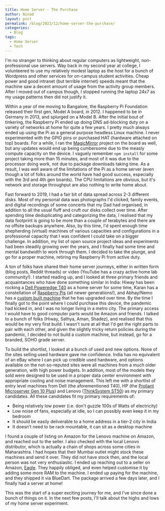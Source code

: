 ```yaml
---
title: Home Server - The Purchase 
author: Ninad
layout: post
permalink: /blog/2022/12/home-server-the-purchase/
categories:
  - Blog
tags:
  - Home Server
  - Tech
---
```


I'm no stranger to thinking about regular computers as lightweight, non-professional use servers. Way back in my second year at college, I volunteered to use my relatively modest laptop as the host for a bunch of Wordpress and other services for on-campus student activities. Cheap power and good intranet (but terrible internet) speeds meant that the machine saw a decent amount of usage from the activity group members. After I moved out of campus though, I stopped running the laptop 24x7 as my usage patterns then did not justify it.

Within a year of me moving to Bangalore, the Raspberry Pi Foundation released their first gen, Model A board, in 2012. I happened to be in Germany in 2013, and splurged on a Model B. After the initial bout of tinkering, the Raspberry Pi ended up doing DNS ad-blocking duty on a variety of networks at home for quite a few years. I pretty much always ended up using the Pi as a general purpose headless Linux machine. I never experimented with the GPIO pins or purchased HAT (hardware attached on top) boards. For a while, I ran the [MagicMirror](https://github.com/MichMich/MagicMirror/) project on the board as well, but any updates would end up being cumbersome due to the measly compute capacity on the device. I vaguely remember `npm install` for some project taking more than 15 minutes, and most of it was due to the processor doing work, not due to package downloads taking time. As a result, I was well aware of the limitations of the Pi as a home server (even though a lot of folks around the world have had good success, especially with the 3rd and 4th gen boards). The CPU limitations are obvious, but it's network and storage throughput are also nothing to write home about.

Fast forward to 2019, I had a fair bit of data spread across 2-3 different disks. Most of my personal data was photographs I'd clicked, family events, and digital recordings of some concerts that my Dad had organised, in addition to all the usual fluff and cruft our disks collect over time. After spending time deduplicating and categorizing the data, I realised that my data footprint is going to be more than a couple of terabytes and there are no offsite backups anywhere. Also, by this time, I'd spent enough time shepherding (virtual) machines of various capacities and configurations in a professional capacity that I was confident I could take on a bigger challenge. In addition, my list of open source project ideas and experiments had been steadily growing over the years, and I finally had some time and mental bandwidth to work through them. I decided to take the plunge, and go for a proper machine, retiring my Raspberry Pi from active duty.

A ton of folks have shared their home server journeys, either in written form (blog posts, Reddit threads) or video (YouTube has a crazy active home lab community!). I started reading up, and I looked at three primary friends and acquaintances who have done something similar in India: Hiway has been rocking a [Dell Poweredge T40](https://www.dell.com/en-in/work/shop/povw/poweredge-t40) as a home server for some time, Karan has a constellation of [Raspberry Pis](https://mrkaran.dev/posts/home-server-setup/) (all newer generations!), and Abhay/Nemo has a [custom built machine](https://captnemo.in/setup/homeserver/) that he has upgraded over time. By the time I finally got to the point where I could purchase this device, the pandemic had kicked in, and I was no longer living in a metro city. The primary access I would have to good computer parts would be Amazon and friends. I talked to a bunch of folks (Hiway, Sathya, Aman, Shadez), and realised that this would be my very first build. I wasn't sure at all that I'd get the right parts to pair with each other, and given the slightly tricky return policies during the pandemic, I decided to not build a custom machine, but instead, go for a branded, SOHO grade server.

To build the shortlist, I looked at a bunch of used and new options. None of the sites selling used hardware gave me confidence. India has no equivalent of an eBay where I can pick up credible used hardware, and options available on the not-so-reputed sites were all machines from a much older generation, with high power budgets. In addition, most of the models they sold were designed to be used in a proper data center environment with appropriate cooling and noise management. This left me with a shortlist of entry level machines from Dell (the aforementioned T40), HP (the [Proliant Microserver Gen 10 Plus](https://buy.hpe.com/in/en/servers/proliant-microserver/proliant-microserver/proliant-microserver/hpe-proliant-microserver-gen10-plus/p/1012241014)) and Lenovo ([ThinkSystem ST50](https://www.lenovo.com/us/en/p/servers-storage/servers/towers/thinksystem-st50/77xx7trst51)) as my primary candidates. All these candidates fit my primary requirements of:

* Being relatively low power (i.e. don't guzzle 100s of Watts of electricity)
* Low noise of fans, especially at idle, so I can possibly even keep it in my bedroom
* It should be easily deliverable to a home address in a tier-2 city in India
* It doesn't need to be rack mountable, it can sit as a desktop machine

I found a couple of listing on Amazon for the Lenovo machine on Amazon, and reached out to the seller. I also checked with the local Lenovo distributor, which is actually a chain of shops across some cities in Maharashtra. I had hopes that their Mumbai outlet might stock these machines and send it over. They did not have stock then, and the local person was not very enthusiastic. I ended up reaching out to a seller on Amazon, [Eagle](http://www.eagle.in/). They happily obliged, and even helped customise it by adding some more RAM to the machine. I ended up paying for the machine, and they shipped it via BlueDart. The package arrived a few days later, and I finally had a server at home!

This was the start of a super exciting journey for me, and I've since done a bunch of things on it. In the next few posts, I'll talk about the highs and lows of my home server experiment.
